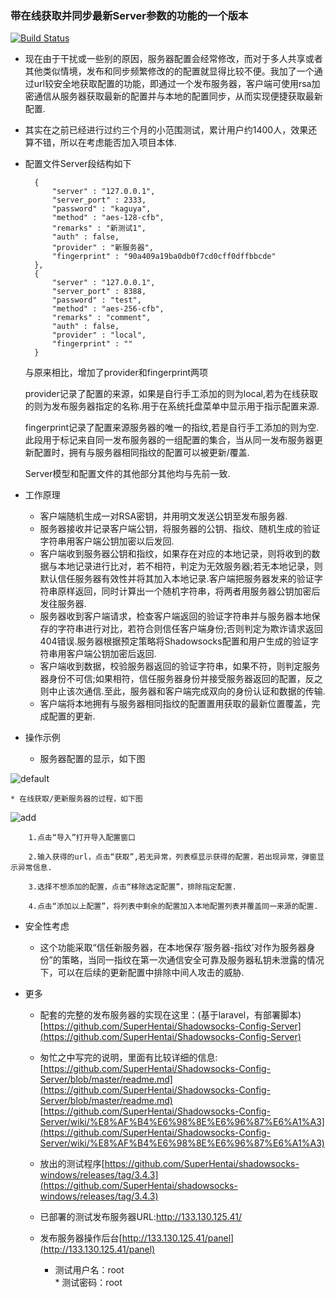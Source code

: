 ### 带在线获取并同步最新Server参数的功能的一个版本
[![Build Status]][Appveyor]
* 现在由于干扰或一些别的原因，服务器配置会经常修改，而对于多人共享或者其他类似情境，发布和同步频繁修改的的配置就显得比较不便。我加了一个通过url较安全地获取配置的功能，即通过一个发布服务器，客户端可使用rsa加密通信从服务器获取最新的配置并与本地的配置同步，从而实现便捷获取最新配置.
* 其实在之前已经进行过约三个月的小范围测试，累计用户约1400人，效果还算不错，所以在考虑能否加入项目本体.
* 配置文件Server段结构如下

		{
      		"server" : "127.0.0.1",
      		"server_port" : 2333,
      		"password" : "kaguya",
      		"method" : "aes-128-cfb",
      		"remarks" : "新测试1",
      		"auth" : false,
      		"provider" : "新服务器",
      		"fingerprint" : "90a409a19ba0db0f7cd0cff0dffbbcde"
    	},
    	{
      		"server" : "127.0.0.1",
      		"server_port" : 8388,
      		"password" : "test",
      		"method" : "aes-256-cfb",
      		"remarks" : "comment",
      		"auth" : false,
      		"provider" : "local",
      		"fingerprint" : ""
    	}
	与原来相比，增加了provider和fingerprint两项
	
	provider记录了配置的来源，如果是自行手工添加的则为local,若为在线获取的则为发布服务器指定的名称.用于在系统托盘菜单中显示用于指示配置来源.

	fingerprint记录了配置来源服务器的唯一的指纹,若是自行手工添加的则为空.此段用于标记来自同一发布服务器的一组配置的集合，当从同一发布服务器更新配置时，拥有与服务器相同指纹的配置可以被更新/覆盖.

	Server模型和配置文件的其他部分其他均与先前一致.
	
* 工作原理
	* 客户端随机生成一对RSA密钥，并用明文发送公钥至发布服务器.
	* 服务器接收并记录客户端公钥，将服务器的公钥、指纹、随机生成的验证字符串用客户端公钥加密以后发回.
	* 客户端收到服务器公钥和指纹，如果存在对应的本地记录，则将收到的数据与本地记录进行比对，若不相符，判定为无效服务器;若无本地记录，则默认信任服务器有效性并将其加入本地记录.客户端把服务器发来的验证字符串原样返回，同时计算出一个随机字符串，将两者用服务器公钥加密后发往服务器.
	* 服务器收到客户端请求，检查客户端返回的验证字符串并与服务器本地保存的字符串进行对比，若符合则信任客户端身份;否则判定为欺诈请求返回404错误.服务器根据预定策略将Shadowsocks配置和用户生成的验证字符串用客户端公钥加密后返回.
	* 客户端收到数据，校验服务器返回的验证字符串，如果不符，则判定服务器身份不可信;如果相符，信任服务器身份并接受服务器返回的配置，反之则中止该次通信.至此，服务器和客户端完成双向的身份认证和数据的传输.
	* 客户端将本地拥有与服务器相同指纹的配置置用获取的最新位置覆盖，完成配置的更新.

* 操作示例
	* 服务器配置的显示，如下图
		
![default](https://cloud.githubusercontent.com/assets/5331336/11752593/7788730c-a07b-11e5-9a45-b46757475679.png)

	* 在线获取/更新服务器的过程，如下图
![add](https://cloud.githubusercontent.com/assets/5331336/11752616/8b8a28aa-a07b-11e5-9160-1baab4e17826.png)

		1.点击“导入”打开导入配置窗口

		2.输入获得的url，点击“获取”,若无异常，列表框显示获得的配置，若出现异常，弹窗显示异常信息.

		3.选择不想添加的配置，点击“移除选定配置”，排除指定配置.

		4.点击“添加以上配置”，将列表中剩余的配置加入本地配置列表并覆盖同一来源的配置.

* 安全性考虑
	* 这个功能采取“信任新服务器，在本地保存‘服务器-指纹’对作为服务器身份”的策略，当同一指纹在第一次通信安全可靠及服务器私钥未泄露的情况下，可以在后续的更新配置中排除中间人攻击的威胁.
	

*	更多
	* 配套的完整的发布服务器的实现在这里：(基于laravel，有部署脚本)
		[https://github.com/SuperHentai/Shadowsocks-Config-Server](https://github.com/SuperHentai/Shadowsocks-Config-Server)
	* 匆忙之中写完的说明，里面有比较详细的信息:[https://github.com/SuperHentai/Shadowsocks-Config-Server/blob/master/readme.md](https://github.com/SuperHentai/Shadowsocks-Config-Server/blob/master/readme.md)
	[https://github.com/SuperHentai/Shadowsocks-Config-Server/wiki/%E8%AF%B4%E6%98%8E%E6%96%87%E6%A1%A3](https://github.com/SuperHentai/Shadowsocks-Config-Server/wiki/%E8%AF%B4%E6%98%8E%E6%96%87%E6%A1%A3)

	* 放出的测试程序[https://github.com/SuperHentai/shadowsocks-windows/releases/tag/3.4.3](https://github.com/SuperHentai/shadowsocks-windows/releases/tag/3.4.3)
	* 已部署的测试发布服务器URL:http://133.130.125.41/
	* 发布服务器操作后台[http://133.130.125.41/panel](http://133.130.125.41/panel)
		* 测试用户名：root		
                * 测试密码：root

		


[Appveyor]:       https://ci.appveyor.com/project/1136358656/shadowsocks-windows
[Build Status]:   https://ci.appveyor.com/api/projects/status/gkurto00dke10xjl/branch/with_online_config
